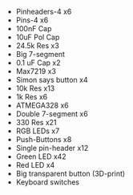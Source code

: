 - Pinheaders-4 x6
- Pins-4 x6
- 100nF Cap
- 10uF Pol Cap
- 24.5k Res x3
- Big 7-segment
- 0.1 uF Cap x2
- Max7219 x3
- Simon says button x4
- 10k Res x13
- 1k Res x6
- ATMEGA328 x6
- Double 7-segment x6
- 330 Res x21
- RGB LEDs x7
- Push-Buttons x8
- Single pin-header x12
- Green LED x42
- Red LED x4 
- Big transparent button (3D-print)
- Keyboard switches